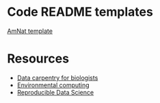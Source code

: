# Code README templates
[AmNat template](https://www.journals.uchicago.edu/pb-assets/docs/journals/ANREADMEtemplate-1693930712733.md)

# Resources
* [Data carpentry for biologists](https://github.com/datacarpentry/semester-biology)
* [Environmental computing](http://environmentalcomputing.net/)
* [Reproducible Data Science](https://ecorepsci.github.io/reproducible-science/)
  
